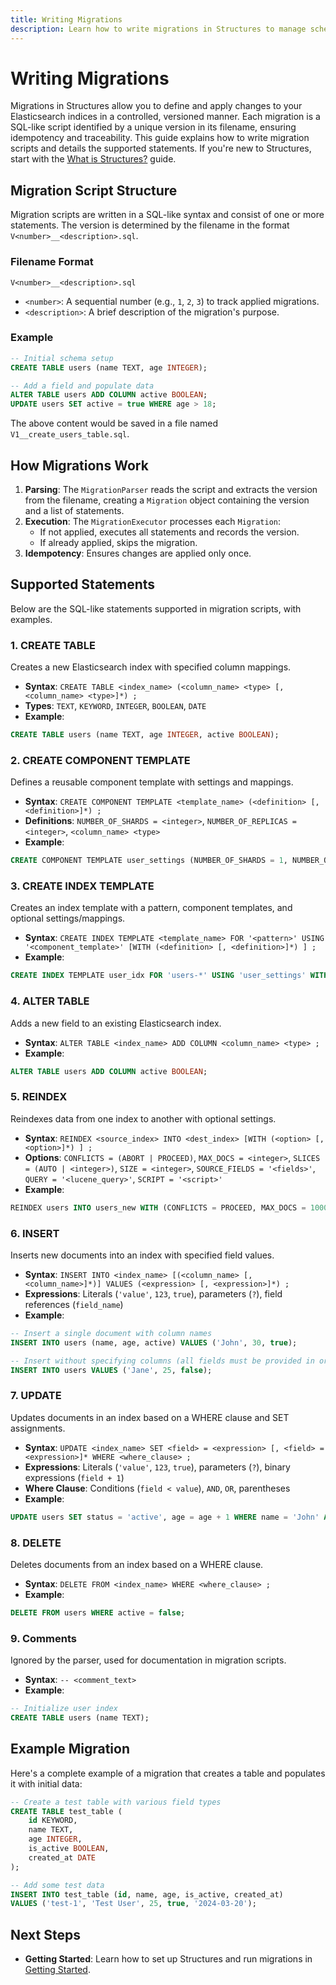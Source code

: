 ```yaml
---
title: Writing Migrations
description: Learn how to write migrations in Structures to manage schema evolution and data transformations.
---
```


# Writing Migrations

Migrations in Structures allow you to define and apply changes to your Elasticsearch indices in a controlled, versioned manner. Each migration is a SQL-like script identified by a unique version in its filename, ensuring idempotency and traceability. This guide explains how to write migration scripts and details the supported statements. If you're new to Structures, start with the [What is Structures?](/guide/overview) guide.

## Migration Script Structure

Migration scripts are written in a SQL-like syntax and consist of one or more statements. The version is determined by the filename in the format `V<number>__<description>.sql`.

### Filename Format

```
V<number>__<description>.sql
```

- `<number>`: A sequential number (e.g., `1`, `2`, `3`) to track applied migrations.
- `<description>`: A brief description of the migration's purpose.

### Example

```sql
-- Initial schema setup
CREATE TABLE users (name TEXT, age INTEGER);

-- Add a field and populate data
ALTER TABLE users ADD COLUMN active BOOLEAN;
UPDATE users SET active = true WHERE age > 18;
```

The above content would be saved in a file named `V1__create_users_table.sql`.

## How Migrations Work

1. **Parsing**: The `MigrationParser` reads the script and extracts the version from the filename, creating a `Migration` object containing the version and a list of statements.
2. **Execution**: The `MigrationExecutor` processes each `Migration`:
   - If not applied, executes all statements and records the version.
   - If already applied, skips the migration.
3. **Idempotency**: Ensures changes are applied only once.

## Supported Statements

Below are the SQL-like statements supported in migration scripts, with examples.

### 1. CREATE TABLE
Creates a new Elasticsearch index with specified column mappings.

- **Syntax**: `CREATE TABLE <index_name> (<column_name> <type> [, <column_name> <type>]*) ;`
- **Types**: `TEXT`, `KEYWORD`, `INTEGER`, `BOOLEAN`, `DATE`
- **Example**:
```sql
CREATE TABLE users (name TEXT, age INTEGER, active BOOLEAN);
```

### 2. CREATE COMPONENT TEMPLATE
Defines a reusable component template with settings and mappings.

- **Syntax**: `CREATE COMPONENT TEMPLATE <template_name> (<definition> [, <definition>]*) ;`
- **Definitions**: `NUMBER_OF_SHARDS = <integer>`, `NUMBER_OF_REPLICAS = <integer>`, `<column_name> <type>`
- **Example**:
```sql
CREATE COMPONENT TEMPLATE user_settings (NUMBER_OF_SHARDS = 1, NUMBER_OF_REPLICAS = 1, status KEYWORD);
```

### 3. CREATE INDEX TEMPLATE
Creates an index template with a pattern, component templates, and optional settings/mappings.

- **Syntax**: `CREATE INDEX TEMPLATE <template_name> FOR '<pattern>' USING '<component_template>' [WITH (<definition> [, <definition>]*) ] ;`
- **Example**:
```sql
CREATE INDEX TEMPLATE user_idx FOR 'users-*' USING 'user_settings' WITH (age INTEGER, active BOOLEAN);
```

### 4. ALTER TABLE
Adds a new field to an existing Elasticsearch index.

- **Syntax**: `ALTER TABLE <index_name> ADD COLUMN <column_name> <type> ;`
- **Example**:
```sql
ALTER TABLE users ADD COLUMN active BOOLEAN;
```

### 5. REINDEX
Reindexes data from one index to another with optional settings.

- **Syntax**: `REINDEX <source_index> INTO <dest_index> [WITH (<option> [, <option>]*) ] ;`
- **Options**: `CONFLICTS = (ABORT | PROCEED)`, `MAX_DOCS = <integer>`, `SLICES = (AUTO | <integer>)`, `SIZE = <integer>`, `SOURCE_FIELDS = '<fields>'`, `QUERY = '<lucene_query>'`, `SCRIPT = '<script>'`
- **Example**:
```sql
REINDEX users INTO users_new WITH (CONFLICTS = PROCEED, MAX_DOCS = 1000, SLICES = AUTO, QUERY = 'active:true');
```

### 6. INSERT
Inserts new documents into an index with specified field values.

- **Syntax**: `INSERT INTO <index_name> [(<column_name> [, <column_name>]*)] VALUES (<expression> [, <expression>]*) ;`
- **Expressions**: Literals (`'value'`, `123`, `true`), parameters (`?`), field references (`field_name`)
- **Example**:
```sql
-- Insert a single document with column names
INSERT INTO users (name, age, active) VALUES ('John', 30, true);

-- Insert without specifying columns (all fields must be provided in order)
INSERT INTO users VALUES ('Jane', 25, false);
```

### 7. UPDATE
Updates documents in an index based on a WHERE clause and SET assignments.

- **Syntax**: `UPDATE <index_name> SET <field> = <expression> [, <field> = <expression>]* WHERE <where_clause> ;`
- **Expressions**: Literals (`'value'`, `123`, `true`), parameters (`?`), binary expressions (`field + 1`)
- **Where Clause**: Conditions (`field < value`), `AND`, `OR`, parentheses
- **Example**:
```sql
UPDATE users SET status = 'active', age = age + 1 WHERE name = 'John' AND age > 30;
```

### 8. DELETE
Deletes documents from an index based on a WHERE clause.

- **Syntax**: `DELETE FROM <index_name> WHERE <where_clause> ;`
- **Example**:
```sql
DELETE FROM users WHERE active = false;
```

### 9. Comments
Ignored by the parser, used for documentation in migration scripts.

- **Syntax**: `-- <comment_text>`
- **Example**:
```sql
-- Initialize user index
CREATE TABLE users (name TEXT);
```

## Example Migration

Here's a complete example of a migration that creates a table and populates it with initial data:

```sql
-- Create a test table with various field types
CREATE TABLE test_table (
    id KEYWORD,
    name TEXT,
    age INTEGER,
    is_active BOOLEAN,
    created_at DATE
);

-- Add some test data
INSERT INTO test_table (id, name, age, is_active, created_at) 
VALUES ('test-1', 'Test User', 25, true, '2024-03-20');
```

## Next Steps

- **Getting Started**: Learn how to set up Structures and run migrations in [Getting Started](/guide/getting-started).
